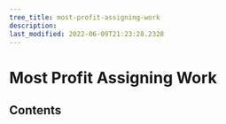 ```yaml
---
tree_title: most-profit-assigning-work
description: 
last_modified: 2022-06-09T21:23:28.2328
---
```


# Most Profit Assigning Work

## Contents
